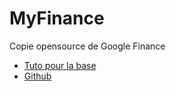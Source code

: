 # MyFinance
Copie opensource de Google Finance

* [Tuto pour la base](https://www.youtube.com/watch?v=dam0GPOAvVI)
* [Github](https://github.com/techwithtim/Flask-Web-App-Tutorial)


